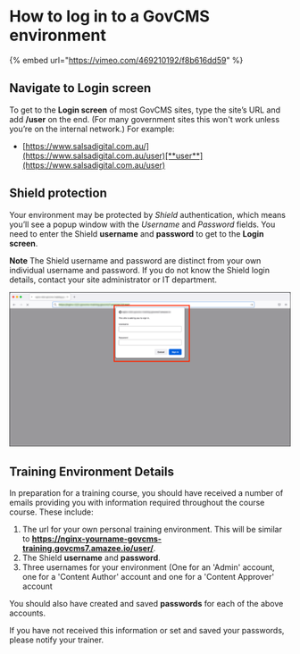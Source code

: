 # How to log in to a GovCMS environment

{% embed url="https://vimeo.com/469210192/f8b616dd59" %}

## Navigate to Login screen

To get to the **Login screen** of most GovCMS sites, type the site’s URL and add **/user** on the end. \(For many government sites this won't work unless you’re on the internal network.\) For example:

* [https://www.salsadigital.com.au/](https://www.salsadigital.com.au/user)[**user**](https://www.salsadigital.com.au/user)


## Shield protection
Your environment may be protected by _Shield_ authentication, which means you’ll see a popup window with the _Username_ and _Password_ fields. You need to enter the Shield **username** and **password** to get to the **Login screen**. 

**Note** The Shield username and password are distinct from your own individual username and password. If you do not know the Shield login details, contact your site administrator or IT department.

![](../.gitbook/assets/Unit-1-Shield-Login.png)

## Training Environment Details


In preparation for a training course, you should have received a number of emails providing you with information required throughout the course course. These include:

1. The url for your own personal training environment. This will be similar to **https://nginx-yourname-govcms-training.govcms7.amazee.io/user/**.
2. The Shield **username** and **password**.
3. Three usernames for your environment \(One for an 'Admin' account, one for a 'Content Author' account and one for a 'Content Approver' account

You should also have created and saved **passwords** for each of the above accounts. 

If you have not received this information or set and saved your passwords, please notify your trainer.


